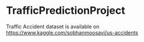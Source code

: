 # TrafficPredictionProject

Traffic Accident dataset is available on
https://www.kaggle.com/sobhanmoosavi/us-accidents
